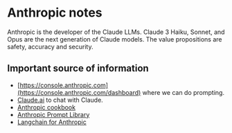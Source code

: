 # Anthropic notes

Anthropic is the developer of the Claude LLMs. Claude 3 Haiku, Sonnet, and Opus are the next generation of Claude models. The value propositions are safety, accuracy and security.

## Important source of information

* [https://console.anthropic.com](https://console.anthropic.com/dashboard) where we can do prompting.
* [Claude.ai](https://claude.ai/) to chat with Claude.
* [Anthropic cookbook](https://github.com/anthropics/anthropic-cookbook?tab=readme-ov-file#anthropic-cookbook)
* [Anthropic Prompt Library](https://docs.anthropic.com/claude/prompt-library)
* [Langchain for Anthropic](https://python.langchain.com/docs/integrations/platforms/anthropic)

